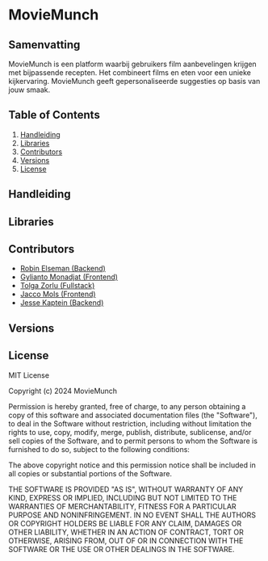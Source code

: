 # MovieMunch

## Samenvatting
MovieMunch is een platform waarbij gebruikers film aanbevelingen krijgen met bijpassende recepten. Het combineert films en eten voor een unieke kijkervaring. MovieMunch geeft gepersonaliseerde suggesties op basis van jouw smaak.

## Table of Contents
1. [Handleiding](#handleiding)
2. [Libraries](#libraries)
3. [Contributors](#contributors)
4. [Versions](#versions)
5. [License](#license)

## Handleiding

## Libraries

## Contributors
- [Robin Elseman (Backend)](https://github.com/RobinElseman)
- [Gylianto Monadjat (Frontend)](https://github.com/gylianto)
- [Tolga Zorlu (Fullstack)](https://github.com/TolgaZZ)
- [Jacco Mols (Frontend)](https://github.com/Jacco12)
- [Jesse Kaptein (Backend)](https://github.com/N0kk0N)

## Versions

## License
MIT License

Copyright (c) 2024 MovieMunch

Permission is hereby granted, free of charge, to any person obtaining a copy
of this software and associated documentation files (the "Software"), to deal
in the Software without restriction, including without limitation the rights
to use, copy, modify, merge, publish, distribute, sublicense, and/or sell
copies of the Software, and to permit persons to whom the Software is
furnished to do so, subject to the following conditions:

The above copyright notice and this permission notice shall be included in all
copies or substantial portions of the Software.

THE SOFTWARE IS PROVIDED "AS IS", WITHOUT WARRANTY OF ANY KIND, EXPRESS OR
IMPLIED, INCLUDING BUT NOT LIMITED TO THE WARRANTIES OF MERCHANTABILITY,
FITNESS FOR A PARTICULAR PURPOSE AND NONINFRINGEMENT. IN NO EVENT SHALL THE
AUTHORS OR COPYRIGHT HOLDERS BE LIABLE FOR ANY CLAIM, DAMAGES OR OTHER
LIABILITY, WHETHER IN AN ACTION OF CONTRACT, TORT OR OTHERWISE, ARISING FROM,
OUT OF OR IN CONNECTION WITH THE SOFTWARE OR THE USE OR OTHER DEALINGS IN THE
SOFTWARE.


